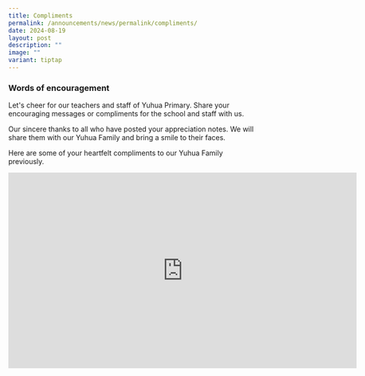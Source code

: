 ```yaml
---
title: Compliments
permalink: /announcements/news/permalink/compliments/
date: 2024-08-19
layout: post
description: ""
image: ""
variant: tiptap
---
```

<h3>Words of encouragement</h3>
<p>Let's cheer for our teachers and staff of Yuhua Primary. Share your encouraging
messages or compliments for the school and staff with us.</p>
<p>Our sincere thanks to all who have posted your appreciation notes. We
will share them with our Yuhua Family and bring a smile to their faces.</p>
<p>Here are some of your heartfelt compliments to our Yuhua Family previously.</p>
<div class="iframe-wrapper">
<iframe height="393" width="699" allowfullscreen="true" frameborder="0" src="https://www.youtube.com/embed/Oqg7GCXeCoA?si=x62vUVGWHYq2GRX8"></iframe>
</div>
<p></p>
<p></p>
